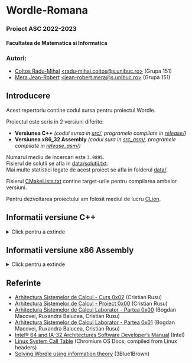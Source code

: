 # Wordle-Romana

### Proiect ASC 2022-2023
#### Facultatea de Matematica si Informatica

### Autori:
- [Coltos Radu-Mihai](https://github.com/radubig) [\<radu-mihai.coltos@s.unibuc.ro\>](mailto:radu-mihai.coltos@s.unibuc.ro) (Grupa 151)
- [Mera Jean-Robert](https://github.com/MeraJean) [\<jean-robert.mera@s.unibuc.ro\>](mailto:jean-robert.mera@s.unibuc.ro) (Grupa 151)

## Introducere

Acest repertoriu contine codul sursa pentru proiectul Wordle.

Proiectul este scris in 2 versiuni diferite:
- **Versiunea C++** _(codul sursa in [src/](src), programele compilate in [release/](release))_
- **Versiunea x86_32 Assembly** _(codul sura in [src_asm/](src_asm), programele compilate in [release_asm/](release_asm))_

Numarul mediu de incercari este `3.9895`.  
Fisierul de solutii se afla in [data/solutii.txt](data/solutii.txt).  
Mai multe statistici legate de acest proiect se afla in folderul [data/](data).

Fisierul [CMakeLists.txt](CMakeLists.txt) contine target-urile pentru compilarea ambelor versiuni.

Pentru dezvoltarea proiectului am folosit mediul de lucru [CLion](https://www.jetbrains.com/clion/).

## Informatii versiune C++

<details>
<summary>Click pentru a extinde</summary>

### Compilare
Compilarea se face folosind CMake.

Este necesara instalarea bibliotecii `Boost` pentru a putea compila programul; aceasta se poate instala folosind comanda `sudo apt-get install libboost-all-dev`.

Programul a fost testat pe o distributie de Linux Ubuntu-based (Linux Mint 21).

### Executare
Proiectul nostru utilizeaza libraria boost pentru a rula [**WordleGame**](#wordlegame) ca un child process al procesului [**WordlePlayer**](#wordleplayer) pentru a permite comunicarea intre programe.

- Pentru a executa proiectul nostru si a juca in mod automat un joc, ruleaza `./WordlePlayer -auto` pentru un singur cuvant aleator sau `./WordlePlayer -auto n` pentru n cuvinte aleatorii.
- Pentru a executa jocul Wordle in mod traditional folosind consola pentru input si output, ruleaza `./WordleGame`
- Pentru a executa jucatorul Wordle in mod traditional folosind consola pentru input si output, ruleaza `./WordlePlayer`

Recomandam testarea ambelor moduri ale jocului pentru o experienta completa.

### Programe

#### WordleGame

Acest program contine implementarea propriu-zisa a jocului Wordle.

Acest program necesita fisierul [`cuvinte.txt`](data/cuvinte.txt) pentru a rula.

#### WordlePlayer

Acest program contine implementarea propiu-zisa a jucatorului Wordle ce gaseste solutia in cat mai putine incercari.

Acest program necesita fisierele [`cuvinte.txt`](data/cuvinte.txt) si [`second_guess_cache.txt`](data/second_guess_cache.txt) pentru a rula.

#### StatisticsGenerator

Acest program a fost folosit de catre noi pentru a automatiza si a genera diverse statistici, precum:
[`best_first_guess.txt`](data/best_first_guess.txt), unde au fost calculate entropiile initiale pentru fiecare cuvant, astfel putand sa facem prima incercare fixa pentru a economisi timp de executie;
[`second_guess_cache.txt`](data/second_guess_cache.txt), unde sunt precalculate toate posibilitatile pentru a doua incercare in functie de informatia oferita de prima incercare; acestea sunt cache-uite pentru a evita recalcularea entropiilor in al doilea pas;
[`solutii.txt`](data/solutii.txt), unde sunt afisate toate jocurile posibile cu raspunsurile incercate si
[`stats.txt`](data/stats.txt), de unde am extras numarul medii de incercari per joc (3.99).

### Detalii despre implementare

Vom denumi in continuare informatia despre fiecare cuvant incercat (modul in care se "coloreaza" literele) `pattern`.

Pentru a determina care este cea mai optima ghicire, calculam entropia tuturor cuvintelor din dictionar in raport cu cuvintele posibile ramase la un anumit moment de timp.

Cum aceasta metoda este costisitoare ca timp de executie, aplicam cateva eficientizari:
- Prima ghicire este intotdeauna `TAREI` deoarece are cea mai mare entropie; aceasta este hard-coded si astfel salvam cateva secunde ca timp de executie, totodata reducand drastic numarul cuvintelor posibile ramase (in medie de aproximativ 6 ori).
- Cum exista doar 243 de pattern-uri posibile pentru `TAREI` (3^5 sau 3 culori pentru fiecare litera), am precalculat pentru fiecare pattern cel mai optim cuvant care trebuie ghicit in continuare.
  Astfel, la acest pas este din nou evitata calcularea entropiilor si lista de cuvinte posibile ramase devine foarte mica comparativ cu cea initiala.
- In cazul in care doua cuvinte au entropii egale, il prioritizam pe cel care ar putea fi solutie.

Pattern-urile sunt siruri de 5 cifre ce codeaza culoarea unei litere: `0` daca litera este gri, `1` daca litera este verde, respectiv `2` daca litera este galben. Pentru a transmite mai eficient aceste siruri ca date, le consideram ca fiind un numar in baza 3 si le convertim in baza 10 (de exemplu sirul `10201` devine 81 + 0 + 2 * 9 + 0 + 1 = 100).
Numerele astfel convertite sunt pattern-urile transmise de `WordleGame`.

</details>

## Informatii versiune x86 Assembly

<details>
<summary>Click pentru a extinde</summary>

### Compilare
Compilarea se face folosind CMake.

Programul a fost testat pe o distributie de Linux Ubuntu-based (Linux Mint 21).

### Executare
Versiunea de Assembly utilizeaza fisiere pentru a realiza comunicarea intre [**ASM_WordleGame**](#asm_wordlegame) si [**ASM_WordlePlayer**](#asm_wordleplayer).

- Pentru a executa programul, deschide doua instante ale unui terminal si ruleaza `./ASM_WordlePlayer`, respectiv `./ASM_WordleGame`.

Este necesar ca cele doua programe sa se afle in acelasi folder, alaturi de fisierul [**cuvinte.txt**]().

### Programe

#### ASM_WordleGame

Acest program contine implementarea propriu-zisa a jocului Wordle.

Acest program necesita fisierul [`cuvinte.txt`](data/cuvinte.txt) pentru a rula.

#### ASM_WordlePlayer

Acest program contine implementarea propiu-zisa a jucatorului Wordle ce gaseste solutia in cat mai putine incercari.

Acest program necesita fisierul [`cuvinte.txt`](data/cuvinte.txt) pentru a rula.

### Detalii despre implementare
Aceasta versiune a programului foloseste sintaxa AT&T a limbajului Assembly. **NU** au fost folosite apeluri catre functii din C++; toate functiile au fost scrise de noi, inclusiv abstractizarile diferitelor syscall-uri. (Aceste abstractizari se regasesc in folderul [src_asm/_common/syscall/](src_asm/_common/syscall)). De asemnea, tot codul sursa a fost scris manual, fara ajutorul vreunui dezasamblor.

Versiunea de assembly foloseste acelasi algoritm de determinare a ghicirii optime ca versiunea C++.

</details>

## Referinte

- [Arhitectura Sistemelor de Calcul - Curs 0x02](https://cs.unibuc.ro/~crusu/asc/Arhitectura%20Sistemelor%20de%20Calcul%20(ASC)%20-%20Curs%200x02.pdf) (Cristian Rusu)
- [Arhitectura Sistemelor de Calcul - Proiect 0x00](https://cs.unibuc.ro/~crusu/asc/Arhitectura%20Sistemelor%20de%20Calcul%20(ASC)%20-%20Proiect%200x00%202022.pdf) (Cristian Rusu)
- [Arhitectura Sistemelor de Calcul Laborator - Partea 0x00](https://cs.unibuc.ro/~crusu/asc/Arhitectura%20Sistemelor%20de%20Calcul%20(ASC)%20-%20Laborator%20Partea%200x00.pdf) (Bogdan Macovei, Ruxandra Balucea, Cristian Rusu)
- [Arhitectura Sistemelor de Calcul Laborator - Partea 0x01](https://cs.unibuc.ro/~crusu/asc/Arhitectura%20Sistemelor%20de%20Calcul%20(ASC)%20-%20Laborator%20Partea%200x01.pdf) (Bogdan Macovei, Ruxandra Balucea, Cristian Rusu)
- [Intel® 64 and IA-32 Architectures Software Developer’s Manual](https://www.intel.com/content/www/us/en/developer/articles/technical/intel-sdm.html) (Intel)
- [Linux System Call Table](https://chromium.googlesource.com/chromiumos/docs/+/master/constants/syscalls.md#x86-32_bit) (Chromium OS Docs, compiled from Linux headers)
- [Solving Wordle using information theory](https://www.youtube.com/watch?v=v68zYyaEmEA) (3Blue1Brown)
